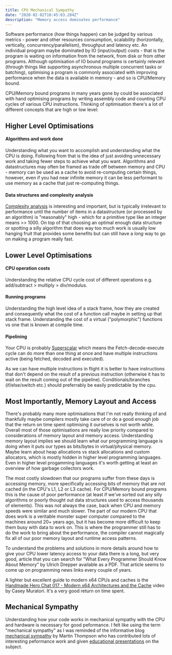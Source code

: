 ```yaml
---
title: CPU Mechanical Sympathy
date: "2020-02-02T10:45:03.284Z"
description: "Memory access dominates performance"
---
```



Software performance (*how* things happen) can be judged by various metrics - power and other resources consumption, scalability
(horizontally, vertically, concurrency/parallelism), throughput and latency etc. An individual program maybe dominated
by IO (input/output) costs - that is the program is waiting on information from the network, from disk or from other
programs. Although optimisation of IO bound programs is certainly relevant (through things like supporting asynchronous
multiple concurrent tasks or batching), optimising a program is commonly associated with improving performance when
the data is available in memory - and so is CPU/Memory bound.

CPU/Memory bound programs in many years gone by could be associated with hand optimising programs by writing assembly
code and counting CPU cycles of various CPU instructions. Thinking of optimisation there's a lot of different concepts
that are high or low level:

## Higher Level Optimisations
#### Algorithms and work done

Understanding what you want to accomplish and understanding what the CPU is doing. Following from that is the idea of
just avoiding unnecessary work and taking fewer steps to achieve what you want.
Algorithms and datastructures may often be framed as trade off between memory and CPU - memory can be used as a cache to avoid re-computing certain things, however, even if you had near infinite memory it can be less performant to use
memory as a cache that just re-computing things.

#### Data structures and complexity analysis

[Complexity analysis](https://en.wikipedia.org/wiki/Analysis_of_algorithms) is interesting and important, but is
typically irrelevant to performance until the number of items in a datastructure (or processed by an algorithm) is
"reasonably" high - which for a primitive type like an integer means >> 1000. On top of that choosing an optimal
enough data structure or spotting a silly algorithm that does way too much work is usually low hanging fruit that
provides some benefits but can still have a *long* way to go on making a program really fast.

## Lower Level Optimisations
#### CPU operation costs

Understanding the relative CPU cycle cost of different operations e.g. add/subtract > multiply > div/modulus.

#### Running programs

Understanding the high level idea of a stack frame, how they are created and consequently what the cost of a function
call maybe in setting up that stack frame. Understanding the cost of a virtual ("polymorphic") functions vs one that
is known at compile time.

#### Pipelining

Your CPU is probably [Superscalar](https://en.wikipedia.org/wiki/Superscalar_processor) which means the
Fetch-decode-execute cycle can do more than one thing at once and have multiple instructions active
(being fetched, decoded and executed).

As we can have multiple instructions in flight it is better to have instructions that don't depend on the result of a
previous instruction (otherwise it has to wait on the result coming out of the pipeline).
Conditionals/branches (if/else/switch etc.) should preferrably be easily predictable by the cpu.


## Most Importantly, Memory Layout and Access

There's probably many more optimisations that I'm not really thinking of and thankfully maybe compilers mostly take
care of or do a good enough job that the return on time spent optimising it ourselves is not worth while. Overall
most of those optimisations are really low priority compared to considerations of memory layout and memory access.
Understanding memory layout implies we should learn what our programming language is doing when it puts our types
as bits/bytes in virtual/physical memory. Maybe learn about heap allocations vs stack allocations and custom
allocators, which is mostly hidden in higher level programming languages. Even in higher level progamming languages
it's worth getting at least an overview of how garbage collectors work.

The most costly slowdown that our programs suffer from these days is accessing memory, more specifically
accessing bits of memory that are not cached (in the CPU's L1, L2 or L3 cache). For CPU/Memory bound programs this is
*the* cause of poor performance (at least if we've sorted out any silly algorithms or poorly thought out data structures used to access thousands of elements). This was not always the case, back when CPU and memory speeds were
similar and much slower. The part of our modern CPU that does work is a veritable monster super computer compared to
the machines around 20+ years ago, but it has become more difficult to keep them busy with data to work on. This is
where the programmer still has to do the work to bring about the performance, the compiler cannot magically fix all
of our poor memory layout and runtime access patterns.

To understand the problems and solutions in more details around how to give your CPU lower latency access to your
data there is a long, but very good, article that you can search for "What Every Programmer Should Know About Memory" by Ulrich Drepper available as a PDF. That article seems to come up on programming news links every couple of years.

A lighter but excellent guide to modern x64 CPUs and caches is the [Handmade Hero Chat 017 - Modern x64 Architectures and the Cache](https://www.youtube.com/watch?v=tk5P7mt2fAw) video by Casey Muratori. It's a very good return on time spent.

## Mechanical Sympathy

Understanding how your code works in mechanical sympathy with the CPU and hardware is necessary for good peformance.
I felt like using the term "mechanical sympathy" as I was reminded of the informative blog [mechanical sympathy](https://mechanical-sympathy.blogspot.com/) by Martin Thompson who has contributed lots of interesting peformance work
and given [educational presentations](https://real-logic.co.uk/about.html) on the subject.
